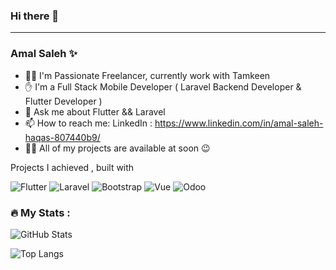 ### Hi there 👋
<hr>

### Amal Saleh ✨

- 👩‍💻 I'm Passionate Freelancer, currently work with Tamkeen
- ✋ I'm a Full Stack Mobile Developer ( Laravel Backend Developer & Flutter Developer )
- 💬 Ask me about Flutter && Laravel
- 📫 How to reach me: LinkedIn : https://www.linkedin.com/in/amal-saleh-haqas-807440b9/
- 👩‍💻 All of my projects are available at soon 😉

Projects I achieved , built with

![Flutter][Flutter.dev]
![Laravel][Laravel.com]
![Bootstrap][Bootstrap.com]
![Vue][Vue.js]
![Odoo][Odoo.com]

### :fire: My Stats :
![GitHub Stats](https://github-readme-stats.vercel.app/api?username=amalhq&show_icons=true&theme=radical)

![Top Langs](https://github-readme-stats.vercel.app/api/top-langs/?username=amalhq&layout=compact&theme=radical)


<!-- MARKDOWN LINKS & IMAGES -->
[Flutter.dev]: https://img.shields.io/badge/Flutter-065A9D?style=for-the-badge&logo=flutter&logoColor=5FC9F8
[Vue.js]: https://img.shields.io/badge/Vue.js-35495E?style=for-the-badge&logo=vuedotjs&logoColor=4FC08D
[Laravel.com]: https://img.shields.io/badge/Laravel-FF2D20?style=for-the-badge&logo=laravel&logoColor=white
[Bootstrap.com]: https://img.shields.io/badge/Bootstrap-563D7C?style=for-the-badge&logo=bootstrap&logoColor=white
[Odoo.com]: https://img.shields.io/badge/Odoo-714B67?style=for-the-badge&logo=odoo&logoColor=white
